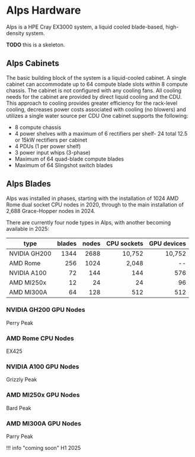 # Alps Hardware

Alps is a HPE Cray EX3000 system, a liquid cooled blade-based, high-density system.

**TODO** this is a skeleton.

## Alps Cabinets

The basic building block of the system is a liquid-cooled cabinet.
A single cabinet can accommodate up to 64 compute blade slots within 8 compute chassis. The cabinet is not configured with any
cooling fans.
All cooling needs for the cabinet are provided by direct liquid cooling and the CDU.
This approach to cooling provides greater efficiency for the rack-level cooling, decreases power costs associated with cooling (no blowers) and utilizes a single water source per CDU One cabinet supports the following:

* 8 compute chassis
* 4 power shelves with a maximum of 6 rectifiers per shelf- 24 total 12.5 or 15kW rectifiers per cabinet
* 4 PDUs (1 per power shelf)
* 3 power input whips (3-phase)
* Maximum of 64 quad-blade compute blades
* Maximum of 64 Slingshot switch blades

## Alps Blades

Alps was installed in phases, starting with the installation of 1024 AMD Rome dual socket CPU nodes in 2020, through to the main installation of 2,688 Grace-Hopper nodes in 2024.

There are currently four node types in Alps, with another becoming available in 2025:

| type           | blades | nodes | CPU sockets | GPU devices |
| ----           | ------:| -----:| -----------:| -----------:|
| NVIDIA GH200   | 1344   | 2688  | 10,752      | 10,752      |
| AMD Rome       |  256   | 1024  |  2,048      | --          |
| NVIDIA A100    |   72   |  144  |    144      | 576         |
| AMD MI250x     |   12   |   24  |     24      |  96         |
| AMD MI300A     |   64   |  128  |    512      | 512         |

### NVIDIA GH200 GPU Nodes

Perry Peak

### AMD Rome CPU Nodes

EX425

### NVIDIA A100 GPU Nodes

Grizzly Peak

### AMD MI250x GPU Nodes

Bard Peak

### AMD MI300A GPU Nodes

Parry Peak

!!! info "coming soon"
    H1 2025
